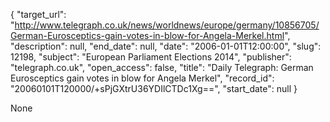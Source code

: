 {
  "target_url": "http://www.telegraph.co.uk/news/worldnews/europe/germany/10856705/German-Eurosceptics-gain-votes-in-blow-for-Angela-Merkel.html", 
  "description": null, 
  "end_date": null, 
  "date": "2006-01-01T12:00:00", 
  "slug": 12198, 
  "subject": "European Parliament Elections 2014", 
  "publisher": "telegraph.co.uk", 
  "open_access": false, 
  "title": "Daily Telegraph: German Eurosceptics gain votes in blow for Angela Merkel", 
  "record_id": "20060101T120000/+sPjGXtrU36YDIlCTDc1Xg==", 
  "start_date": null
}

None